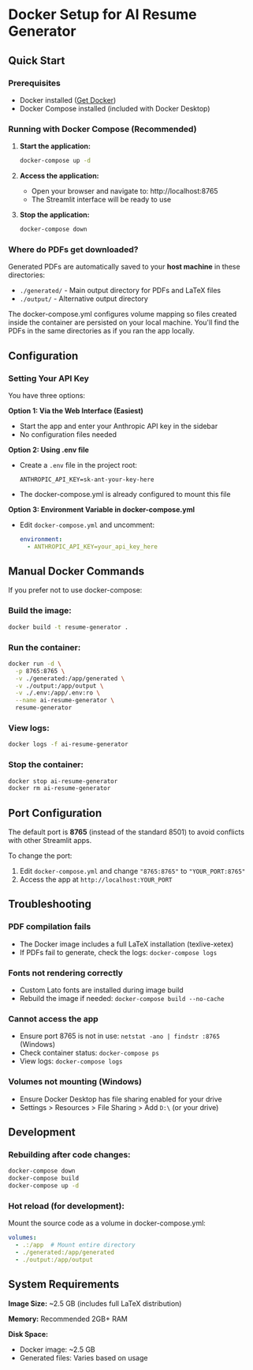 # Docker Setup for AI Resume Generator

## Quick Start

### Prerequisites
- Docker installed ([Get Docker](https://docs.docker.com/get-docker/))
- Docker Compose installed (included with Docker Desktop)

### Running with Docker Compose (Recommended)

1. **Start the application:**
   ```bash
   docker-compose up -d
   ```

2. **Access the application:**
   - Open your browser and navigate to: http://localhost:8765
   - The Streamlit interface will be ready to use

3. **Stop the application:**
   ```bash
   docker-compose down
   ```

### Where do PDFs get downloaded?

Generated PDFs are automatically saved to your **host machine** in these directories:
- `./generated/` - Main output directory for PDFs and LaTeX files
- `./output/` - Alternative output directory

The docker-compose.yml configures volume mapping so files created inside the container are persisted on your local machine. You'll find the PDFs in the same directories as if you ran the app locally.

## Configuration

### Setting Your API Key

You have three options:

**Option 1: Via the Web Interface (Easiest)**
- Start the app and enter your Anthropic API key in the sidebar
- No configuration files needed

**Option 2: Using .env file**
- Create a `.env` file in the project root:
  ```env
  ANTHROPIC_API_KEY=sk-ant-your-key-here
  ```
- The docker-compose.yml is already configured to mount this file

**Option 3: Environment Variable in docker-compose.yml**
- Edit `docker-compose.yml` and uncomment:
  ```yaml
  environment:
    - ANTHROPIC_API_KEY=your_api_key_here
  ```

## Manual Docker Commands

If you prefer not to use docker-compose:

### Build the image:
```bash
docker build -t resume-generator .
```

### Run the container:
```bash
docker run -d \
  -p 8765:8765 \
  -v ./generated:/app/generated \
  -v ./output:/app/output \
  -v ./.env:/app/.env:ro \
  --name ai-resume-generator \
  resume-generator
```

### View logs:
```bash
docker logs -f ai-resume-generator
```

### Stop the container:
```bash
docker stop ai-resume-generator
docker rm ai-resume-generator
```

## Port Configuration

The default port is **8765** (instead of the standard 8501) to avoid conflicts with other Streamlit apps.

To change the port:
1. Edit `docker-compose.yml` and change `"8765:8765"` to `"YOUR_PORT:8765"`
2. Access the app at `http://localhost:YOUR_PORT`

## Troubleshooting

### PDF compilation fails
- The Docker image includes a full LaTeX installation (texlive-xetex)
- If PDFs fail to generate, check the logs: `docker-compose logs`

### Fonts not rendering correctly
- Custom Lato fonts are installed during image build
- Rebuild the image if needed: `docker-compose build --no-cache`

### Cannot access the app
- Ensure port 8765 is not in use: `netstat -ano | findstr :8765` (Windows)
- Check container status: `docker-compose ps`
- View logs: `docker-compose logs`

### Volumes not mounting (Windows)
- Ensure Docker Desktop has file sharing enabled for your drive
- Settings > Resources > File Sharing > Add `D:\` (or your drive)

## Development

### Rebuilding after code changes:
```bash
docker-compose down
docker-compose build
docker-compose up -d
```

### Hot reload (for development):
Mount the source code as a volume in docker-compose.yml:
```yaml
volumes:
  - .:/app  # Mount entire directory
  - ./generated:/app/generated
  - ./output:/app/output
```

## System Requirements

**Image Size:** ~2.5 GB (includes full LaTeX distribution)

**Memory:** Recommended 2GB+ RAM

**Disk Space:**
- Docker image: ~2.5 GB
- Generated files: Varies based on usage